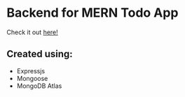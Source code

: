 # Backend for MERN Todo App

Check it out [here!](https://still-oasis-78638.herokuapp.com/)

## Created using:

-   Expressjs
-   Mongoose
-   MongoDB Atlas
